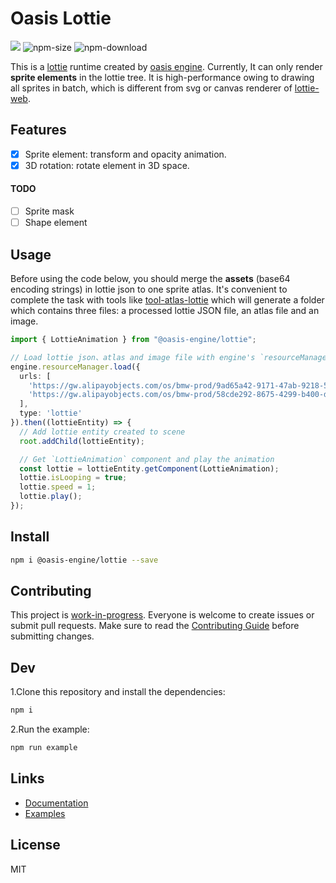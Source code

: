 # Oasis Lottie

<a href="https://www.npmjs.com/package/@oasis-engine/lottie"><img src="https://img.shields.io/npm/v/@oasis-engine/lottie"/></a>
![npm-size](https://img.shields.io/bundlephobia/minzip/@oasis-engine/lottie)
![npm-download](https://img.shields.io/npm/dm/@oasis-engine/lottie)

This is a [lottie](https://airbnb.design/lottie/) runtime created by [oasis engine](https://github.com/oasis-engine/engine). Currently, It can only render **sprite elements** in the lottie tree. It is high-performance owing to drawing all sprites in batch, which is different from svg or canvas renderer of [lottie-web](https://github.com/airbnb/lottie-web).

## Features
- [x] Sprite element: transform and opacity animation.
- [x] 3D rotation: rotate element in 3D space.

#### TODO
- [ ] Sprite mask
- [ ] Shape element

## Usage

Before using the code below, you should merge the **assets** (base64 encoding strings) in lottie json to one sprite atlas. It's convenient to complete the task with tools like [tool-atlas-lottie](https://www.npmjs.com/package/@oasis-engine/tool-atlas-lottie) which will generate a folder which contains three files: a processed lottie JSON file, an atlas file and an image.

```typescript
import { LottieAnimation } from "@oasis-engine/lottie";

// Load lottie json、atlas and image file with engine's `resourceManager`
engine.resourceManager.load({
  urls: [
    'https://gw.alipayobjects.com/os/bmw-prod/9ad65a42-9171-47ab-9218-54cf175f6201.json',
    'https://gw.alipayobjects.com/os/bmw-prod/58cde292-8675-4299-b400-d98029b48ac7.atlas',
  ],
  type: 'lottie'
}).then((lottieEntity) => {
  // Add lottie entity created to scene 
  root.addChild(lottieEntity);

  // Get `LottieAnimation` component and play the animation
  const lottie = lottieEntity.getComponent(LottieAnimation);
  lottie.isLooping = true;
  lottie.speed = 1;
  lottie.play();
});
```
## Install

```bash
npm i @oasis-engine/lottie --save
```

## Contributing
This project is [work-in-progress](https://github.com/orgs/oasis-engine/projects/1). Everyone is welcome to create issues or submit pull requests. Make sure to read the [Contributing Guide](https://github.com/oasis-engine/engine/blob/main/.github/HOW_TO_CONTRIBUTE.md) before submitting changes.

## Dev

1.Clone this repository and install the dependencies:

```bash
npm i
```

2.Run the example:

```bash
npm run example
```
## Links
- [Documentation](https://oasisengine.cn/0.4/docs/lottie-cn)
- [Examples](https://oasisengine.cn/0.4/examples#lottie)
## License

MIT

